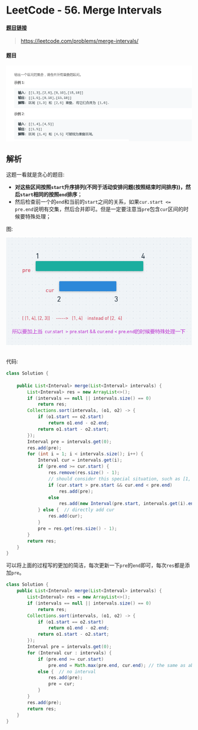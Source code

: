 # LeetCode - 56. Merge Intervals

#### [题目链接](https://leetcode.com/problems/merge-intervals/)

> https://leetcode.com/problems/merge-intervals/

#### 题目
![在这里插入图片描述](images/56_t.png)
## 解析

这题一看就是贪心的题目: 


* **对这些区间按照`start`升序排列(不同于活动安排问题(按照结束时间排序))，然后`start`相同的按照`end`排序**；
* 然后检查前一个的`end`和当前的`start`之间的关系，如果`cur.start <= pre.end`说明有交集，然后合并即可。但是一定要注意当`pre`包含`cur`区间的时候要特殊处理；

图: 

<div align="center"><img src="images/56_ss.png"></div><br>

代码: 

```java
class Solution {

    public List<Interval> merge(List<Interval> intervals) {
        List<Interval> res = new ArrayList<>();
        if (intervals == null || intervals.size() == 0)
            return res;
        Collections.sort(intervals, (o1, o2) -> {
            if (o1.start == o2.start)
                return o1.end - o2.end;
            return o1.start - o2.start;
        });
        Interval pre = intervals.get(0);
        res.add(pre);
        for (int i = 1; i < intervals.size(); i++) {
            Interval cur = intervals.get(i);
            if (pre.end >= cur.start) {
                res.remove(res.size() - 1);
                // should consider this special situation, such as [1, 4], [2, 3]
                if (cur.start > pre.start && cur.end < pre.end)
                    res.add(pre);
                else
                    res.add(new Interval(pre.start, intervals.get(i).end));
            } else {  // directly add cur
                res.add(cur);
            }
            pre = res.get(res.size() - 1);
        }
        return res;
    }
}
```
可以将上面的过程写的更加的简洁，每次更新一下`pre`的`end`即可，每次`res`都是添加`pre`。
```java
class Solution {
    public List<Interval> merge(List<Interval> intervals) {
        List<Interval> res = new ArrayList<>();
        if (intervals == null || intervals.size() == 0)
            return res;
        Collections.sort(intervals, (o1, o2) -> {
            if (o1.start == o2.start)
                return o1.end - o2.end;
            return o1.start - o2.start;
        });
        Interval pre = intervals.get(0);
        for (Interval cur : intervals) {
            if (pre.end >= cur.start)
                pre.end = Math.max(pre.end, cur.end); // the same as above special situation, [1, 4]、[2, 3]
            else {  // no interval 
                res.add(pre);
                pre = cur;
            }
        }
        res.add(pre);
        return res;
    }
}
```



